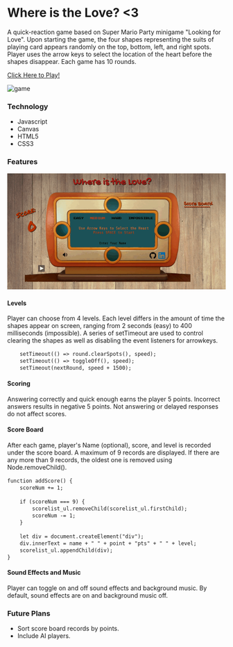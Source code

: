# Where is the Love? <3

A quick-reaction game based on Super Mario Party minigame "Looking for Love". Upon starting the game, the four shapes representing the suits of playing card appears randomly on the top, bottom, left, and right spots. Player uses the arrow keys to select the location of the heart before the shapes disappear. Each game has 10 rounds.

[Click Here to Play!](https://hiuhin.github.io/WhereIsTheLove/)

![game](assets/gifs/game.gif)

### Technology
* Javascript
* Canvas
* HTML5
* CSS3

### Features

![level](assets/gifs/levels.gif)

#### Levels
Player can choose from 4 levels. Each level differs in the amount of time the shapes appear on screen, ranging from 2 seconds (easy) to 400 milliseconds (impossible). A series of setTimeout are used to control clearing the shapes as well as disabling the event listeners for arrowkeys.

```
    setTimeout(() => round.clearSpots(), speed);
    setTimeout(() => toggleOff(), speed);
    setTimeout(nextRound, speed + 1500); 

```


#### Scoring
Answering correctly and quick enough earns the player 5 points. Incorrect answers results in negative 5 points. Not answering or delayed responses do not affect scores.

#### Score Board 
After each game, player's Name (optional), score, and level is recorded under the score board. A maximum of 9 records are displayed. If there are any more than 9 records, the oldest one is removed using Node.removeChild().

``` 
function addScore() {
    scoreNum += 1;

    if (scoreNum === 9) {
        scorelist_ul.removeChild(scorelist_ul.firstChild);
        scoreNum -= 1;
    }

    let div = document.createElement("div");
    div.innerText = name + " " + point + "pts" + " " + level;
    scorelist_ul.appendChild(div);
}
```

#### Sound Effects and Music

Player can toggle on and off sound effects and background music. By default, sound effects are on and background music off.

### Future Plans

* Sort score board records by points.
* Include AI players.